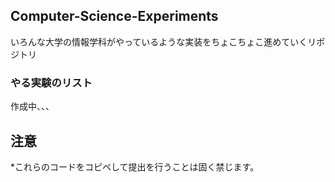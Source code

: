 ## Computer-Science-Experiments
いろんな大学の情報学科がやっているような実装をちょこちょこ進めていくリポジトリ


### やる実験のリスト
作成中、、、


## 注意
*これらのコードをコピペして提出を行うことは固く禁じます。
